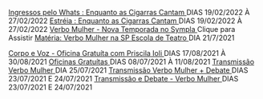 <!--👇 Links Novos 👇-->
[ Ingressos pelo Whats : Enquanto as Cigarras Cantam ](https://www.instagram.com/p/CZUYnowrn0v/) DIAS 19/02/2022 À 27/02/2022
[ Estréia : Enquanto as Cigarras Cantam ](https://www.instagram.com/p/CZUYnowrn0v/) DIAS 19/02/2022 À 27/02/2022
[ Verbo Mulher - Nova Temporada no Sympla ](https://www.sympla.com.br/verbo-mulher__1359426) Clique para Assistir
[ Matéria: Verbo Mulher na SP Escola de Teatro ](https://www.spescoladeteatro.org.br/noticia/tag/verbo-mulher) DIA 21/7/2021
<del>
<!--👇 Links Antigos 👇-->
[ Corpo e Voz - Oficina Gratuíta com Priscila Ioli ](https://www.instagram.com/p/CSc7FtcBwIZ/) DIAS 17/08/2021 À 30/08/2021
[ Oficinas Gratuítas ](https://docs.google.com/forms/d/e/1FAIpQLScaMnpROJQd0P0z3mJjFo-z4Fkxlu4tkugnkWlZfCewgqvT0Q/viewform) DIAS 08/07/2021 À 11/08/2021
[ Transmissão Verbo Mulher ](https://www.facebook.com/CentroCulturalMonteAzul) DIA 25/07/2021
[ Transmissão Verbo Mulher + Debate ](https://www.instagram.com/epcultural151/) DIAS 23/07/2021 E 24/07/2021
[ Transmissão e Debate - Verbo Mulher ](https://www.instagram.com/epcultural151/) DIAS 23/07/2021 E 24/07/2021
</del>
